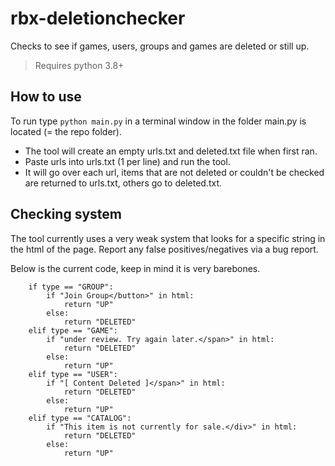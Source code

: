 # rbx-deletionchecker
Checks to see if games, users, groups and games are deleted or still up.
>Requires python 3.8+

## How to use
To run type `python main.py` in a terminal window in the folder main.py is located (= the repo folder).
- The tool will create an empty urls.txt and deleted.txt file when first ran.
- Paste urls into urls.txt (1 per line) and run the tool.
- It will go over each url, items that are not deleted or couldn't be checked are returned to urls.txt, others go to deleted.txt.

## Checking system
The tool currently uses a very weak system that looks for a specific string in the html of the page.
Report any false positives/negatives via a bug report.

Below is the current code, keep in mind it is very barebones.
```
    if type == "GROUP":
        if "Join Group</button>" in html:
            return "UP"
        else:
            return "DELETED"
    elif type == "GAME":
        if "under review. Try again later.</span>" in html:
            return "DELETED"
        else:
            return "UP"
    elif type == "USER":
        if "[ Content Deleted ]</span>" in html:
            return "DELETED"
        else:
            return "UP"
    elif type == "CATALOG":
        if "This item is not currently for sale.</div>" in html:
            return "DELETED"
        else:
            return "UP"
```

